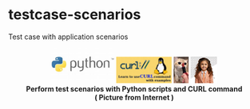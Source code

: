 # testcase-scenarios
Test case with application scenarios

<p align="center" width="100%">
    <img width="25%" src="https://github.com/jkaewprateep/Python_and_CURL/blob/main/Python.jpg">
    <img width="22%" src="https://github.com/jkaewprateep/testcase-scenarios/blob/main/Curl_command.jpg">
    <img width="5.84%" src="https://github.com/jkaewprateep/testcase-scenarios/blob/main/image7.jpg">
    <img width="10.5%" src="https://github.com/jkaewprateep/testcase-scenarios/blob/main/kid_41.png"> </br> 
    <b> Perform test scenarios with Python scripts and CURL command </b> </br>
    <b> ( Picture from Internet ) </b> </br>
</p>
